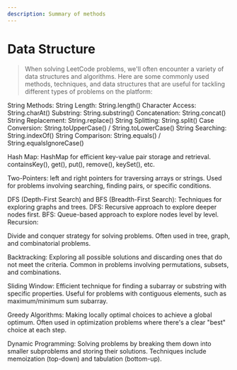 ```yaml
---
description: Summary of methods
---
```


# Data Structure

> When solving LeetCode problems, we'll often encounter a variety of data structures and algorithms. Here are some commonly used methods, techniques, and data structures that are useful for tackling different types of problems on the platform:



String Methods: String Length: String.length() Character Access: String.charAt() Substring: String.substring() Concatenation: String.concat() String Replacement: String.replace() String Splitting: String.split() Case Conversion: String.toUpperCase() / String.toLowerCase() String Searching: String.indexOf() String Comparison: String.equals() / String.equalsIgnoreCase()

Hash Map: HashMap for efficient key-value pair storage and retrieval. containsKey(), get(), put(), remove(), keySet(), etc.

Two-Pointers: left and right pointers for traversing arrays or strings. Used for problems involving searching, finding pairs, or specific conditions.

DFS (Depth-First Search) and BFS (Breadth-First Search): Techniques for exploring graphs and trees. DFS: Recursive approach to explore deeper nodes first. BFS: Queue-based approach to explore nodes level by level. Recursion:

Divide and conquer strategy for solving problems. Often used in tree, graph, and combinatorial problems.

Backtracking: Exploring all possible solutions and discarding ones that do not meet the criteria. Common in problems involving permutations, subsets, and combinations.

Sliding Window: Efficient technique for finding a subarray or substring with specific properties. Useful for problems with contiguous elements, such as maximum/minimum sum subarray.

Greedy Algorithms: Making locally optimal choices to achieve a global optimum. Often used in optimization problems where there's a clear "best" choice at each step.

Dynamic Programming: Solving problems by breaking them down into smaller subproblems and storing their solutions. Techniques include memoization (top-down) and tabulation (bottom-up).
